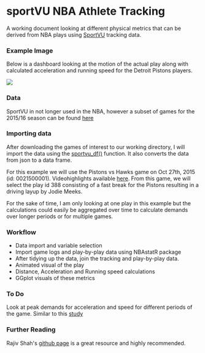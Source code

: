 # sportVU NBA Athlete Tracking

A working document looking at different physical metrics that can be derived from NBA plays using [SportVU](https://www.nbastuffer.com/analytics101/sportvu-data/) tracking data. 

### Example Image

Below is a dashboard looking at the motion of the actual play along with calculated acceleration and running speed for the Detroit Pistons players. 

![](play.gif)  

### Data

SportVU in not longer used in the NBA, however a subset of games for the 2015/16 season can be found [here](https://github.com/linouk23/NBA-Player-Movements/tree/master/data/2016.NBA.Raw.SportVU.Game.Logs)

### Importing data

After downloading the games of interest to our working directory, I will import the data using the [sportvu_df()](https://rdrr.io/github/imadmali/NBAsportvu/man/sportvu_df.html) function. It also converts the data from json to a data frame. 

For this example we will use the Pistons vs Hawks game on Oct 27th, 2015 (id: 0021500001). Videohighlights available [here](https://www.youtube.com/watch?v=dNtmLm5D7dI). From this game, we will select the play id 388 consisting of a fast break for the Pistons resulting in a driving layup by Jodie Meeks.

For the sake of time, I am only looking at one play in this example but the calculations could easily be aggregated over time to calculate demands over longer periods or for multiple games.

### Workflow

* Data import and variable selection
* Import game logs and play-by-play data using NBAstatR package
* After tidying up the data, join the tracking and play-by-play data.
* Animated visual of the play
* Distance, Acceleration and Running speed calculations
* GGplot visuals of these metrics

### To Do

Look at peak demands for acceleration and speed for different periods of the game. Similar to this [study](https://pubmed.ncbi.nlm.nih.gov/26023738/)

### Further Reading

Rajiv Shah's [github page](https://github.com/rajshah4) is a great resource and highly recommended.



